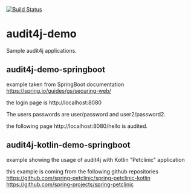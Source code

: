 [![Build Status](https://travis-ci.org/audit4j/audit4j-demo.svg?branch=master)](https://travis-ci.org/audit4j/audit4j-demo) 

# audit4j-demo
Sample audit4j applications.

## audit4j-demo-springboot

example taken from SpringBoot documentation https://spring.io/guides/gs/securing-web/

the login page is http://localhost:8080

The users passwords are user/password and user2/password2.

the following page http://localhost:8080/hello is audited.

## audit4j-kotlin-demo-springboot
example showing the usage of audit4j with Kotlin "Petclinic" application

this example is coming from the following github repositories
https://github.com/spring-petclinic/spring-petclinic-kotlin
https://github.com/spring-projects/spring-petclinic 



